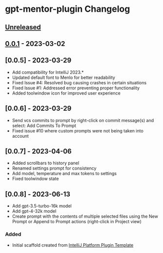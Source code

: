 <!-- Keep a Changelog guide -> https://keepachangelog.com -->
    
# gpt-mentor-plugin Changelog

## [Unreleased]

## [0.0.1] - 2023-03-02

## [0.0.5] - 2023-03-29

- Add compatibility for IntelliJ 2023.*
- Updated default font to Menlo for better readability
- Fixed Issue #4: Resolved bug causing crashes in certain situations
- Fixed Issue #1: Addressed error preventing proper functionality
- Added toolwindow icon for improved user experience

## [0.0.6] - 2023-03-29

- Send vcs commits to prompt by right-click on commit message(s) and select: Add Commits To Prompt
- Fixed issue #10 where custom prompts were not being taken into account

## [0.0.7] - 2023-04-06

- Added scrollbars to history panel
- Renamed settings prompt for consistency
- Add model, temperature and max tokens to settings
- Fixed toolwindow state

## [0.0.8] - 2023-06-13

- Add gpt-3.5-turbo-16k model
- Add gpt-4-32k model
- Create prompt with the contents of multiple selected files using the New Prompt or Append to Prompt actions (right-click in Project view)

### Added
- Initial scaffold created from [IntelliJ Platform Plugin Template](https://github.com/JetBrains/intellij-platform-plugin-template)

[Unreleased]: https://github.com/jcraane/gpt-mentor-plugin/compare/v0.0.1...HEAD
[0.0.1]: https://github.com/jcraane/gpt-mentor-plugin/commits/v0.0.1
